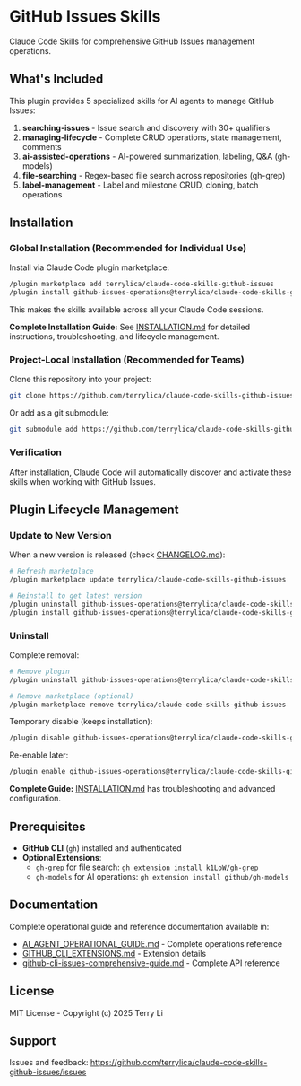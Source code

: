 # GitHub Issues Skills

Claude Code Skills for comprehensive GitHub Issues management operations.

## What's Included

This plugin provides 5 specialized skills for AI agents to manage GitHub Issues:

1. **searching-issues** - Issue search and discovery with 30+ qualifiers
2. **managing-lifecycle** - Complete CRUD operations, state management, comments
3. **ai-assisted-operations** - AI-powered summarization, labeling, Q&A (gh-models)
4. **file-searching** - Regex-based file search across repositories (gh-grep)
5. **label-management** - Label and milestone CRUD, cloning, batch operations

## Installation

### Global Installation (Recommended for Individual Use)

Install via Claude Code plugin marketplace:

```bash
/plugin marketplace add terrylica/claude-code-skills-github-issues
/plugin install github-issues-operations@terrylica/claude-code-skills-github-issues
```

This makes the skills available across all your Claude Code sessions.

**Complete Installation Guide:** See [INSTALLATION.md](/INSTALLATION.md) for detailed instructions, troubleshooting, and lifecycle management.

### Project-Local Installation (Recommended for Teams)

Clone this repository into your project:

```bash
git clone https://github.com/terrylica/claude-code-skills-github-issues.git .claude/plugins/github-issues
```

Or add as a git submodule:

```bash
git submodule add https://github.com/terrylica/claude-code-skills-github-issues.git .claude/plugins/github-issues
```

### Verification

After installation, Claude Code will automatically discover and activate these skills when working with GitHub Issues.

## Plugin Lifecycle Management

### Update to New Version

When a new version is released (check [CHANGELOG.md](/CHANGELOG.md)):

```bash
# Refresh marketplace
/plugin marketplace update terrylica/claude-code-skills-github-issues

# Reinstall to get latest version
/plugin uninstall github-issues-operations@terrylica/claude-code-skills-github-issues
/plugin install github-issues-operations@terrylica/claude-code-skills-github-issues
```

### Uninstall

Complete removal:

```bash
# Remove plugin
/plugin uninstall github-issues-operations@terrylica/claude-code-skills-github-issues

# Remove marketplace (optional)
/plugin marketplace remove terrylica/claude-code-skills-github-issues
```

Temporary disable (keeps installation):

```bash
/plugin disable github-issues-operations@terrylica/claude-code-skills-github-issues
```

Re-enable later:

```bash
/plugin enable github-issues-operations@terrylica/claude-code-skills-github-issues
```

**Complete Guide:** [INSTALLATION.md](/INSTALLATION.md) has troubleshooting and advanced configuration.

## Prerequisites

- **GitHub CLI** (`gh`) installed and authenticated
- **Optional Extensions**:
  - `gh-grep` for file search: `gh extension install k1LoW/gh-grep`
  - `gh-models` for AI operations: `gh extension install github/gh-models`

## Documentation

Complete operational guide and reference documentation available in:

- [AI_AGENT_OPERATIONAL_GUIDE.md](/docs/guides/AI_AGENT_OPERATIONAL_GUIDE.md) - Complete operations reference
- [GITHUB_CLI_EXTENSIONS.md](/docs/research/GITHUB_CLI_EXTENSIONS.md) - Extension details
- [github-cli-issues-comprehensive-guide.md](/docs/references/github-cli-issues-comprehensive-guide.md) - Complete API reference

## License

MIT License - Copyright (c) 2025 Terry Li

## Support

Issues and feedback: https://github.com/terrylica/claude-code-skills-github-issues/issues
